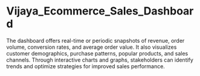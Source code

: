 # Vijaya_Ecommerce_Sales_Dashboard
The dashboard offers real-time or periodic snapshots of revenue, order volume, conversion rates, and average order value. It also visualizes customer demographics, purchase patterns, popular products, and sales channels. Through interactive charts and graphs, stakeholders can identify trends and optimize strategies for improved sales performance.





